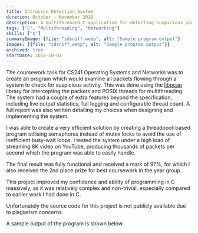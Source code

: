 ```yaml
---
title: Intrusion Detection System
duration: October - November 2018
description: A multithreaded C application for detecting suspicious packets. Coursework for CS241 Operating Systems and Networks.
tags: ["C", "Multithreading", "Networking"]
skills: ["c"]
summaryImage: {file: "idsniff.webp", alt: "Sample program output"}
images: [{file: "idsniff.webp", alt: "Sample program output"}]
archived: true
startDate: 2018-10-01
---
```


The coursework task for CS241 Operating Systems and Networks was to create an program which would
examine all packets flowing through a system to check for suspicious activity. This was done using
the [libpcap](https://www.tcpdump.org/) library for intercepting the packets and POSIX
threads for multithreading. The system had a couple of extra features beyond the specification,
including live output statistics, full logging and configurable thread count. A full report was also
written detailing my choices when designing and implementing the system.

I was able to create a very efficient solution by creating a threadpool-based program utilising semaphores instead
of mutex locks to avoid the use of inefficient busy-wait loops. I tested the system under a high load of streaming 8K
video on YouTube, producing thousands of packets per second which the program was able to easily handle.

The final result was fully functional and received a mark of 97%, for which I also received the 2nd place prize for best
coursework in the year group.

This project improved my confidence and ability of programming in C massively, as it was relatively
complex and non-trivial, especially compared to earlier work I had done in C.

Unfortunately the source code for this project is not publicly available due to plagiarism concerns.

A sample output of the program is shown below.